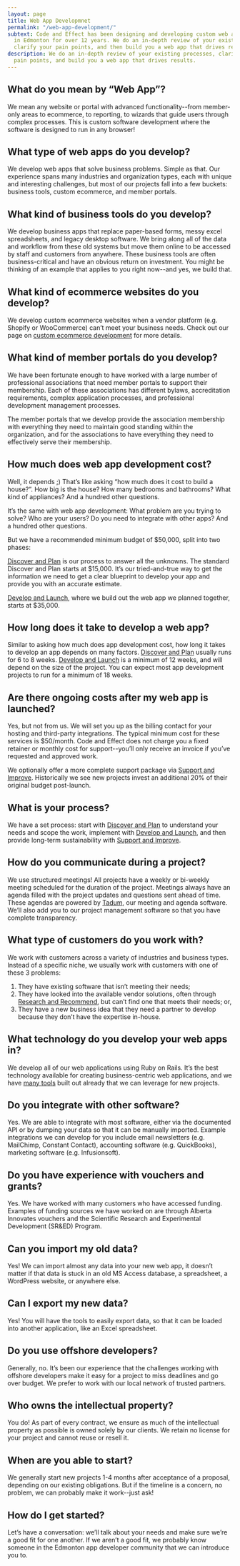 ```yaml
---
layout: page
title: Web App Developmnet
permalink: "/web-app-development/"
subtext: Code and Effect has been designing and developing custom web applications
  in Edmonton for over 12 years. We do an in-depth review of your existing processes,
  clarify your pain points, and then build you a web app that drives results.
description: We do an in-depth review of your existing processes, clarify your
  pain points, and build you a web app that drives results.
---
```

## What do you mean by “Web App”?

We mean any website or portal with advanced functionality--from member-only areas to ecommerce, to reporting, to wizards that guide users through complex processes. This is custom software development where the software is designed to run in any browser!

## What type of web apps do you develop?

We develop web apps that solve business problems. Simple as that. Our experience spans many industries and organization types, each with unique and interesting challenges, but most of our projects fall into a few buckets: business tools, custom ecommerce, and member portals.

## What kind of business tools do you develop?

We develop business apps that replace paper-based forms, messy excel spreadsheets, and legacy desktop software. We bring along all of the data and workflow from these old systems but move them online to be accessed by staff and customers from anywhere. These business tools are often business-critical and have an obvious return on investment. You might be thinking of an example that applies to you right now--and yes, we build that.

## What kind of ecommerce websites do you develop?

We develop custom ecommerce websites when a vendor platform (e.g. Shopify or WooCommerce) can’t meet your business needs. Check out our page on [custom ecommerce development](https://www.codeandeffect.com/ecommerce-development) for more details.

## What kind of member portals do you develop?

We have been fortunate enough to have worked with a large number of professional associations that need member portals to support their membership. Each of these associations has different bylaws, accreditation requirements, complex application processes, and professional development management processes.

The member portals that we develop provide the association membership with everything they need to maintain good standing within the organization, and for the associations to have everything they need to effectively serve their membership.

## How much does web app development cost?

Well, it depends ;) That’s like asking “how much does it cost to build a house?”. How big is the house? How many bedrooms and bathrooms? What kind of appliances? And a hundred other questions.

It’s the same with web app development: What problem are you trying to solve? Who are your users? Do you need to integrate with other apps? And a hundred other questions.

But we have a recommended minimum budget of $50,000, split into two phases:

[Discover and Plan](https://www.codeandeffect.com/discover-and-plan) is our process to answer all the unknowns. The standard Discover and Plan starts at $15,000. It’s our tried-and-true way to get the information we need to get a clear blueprint to develop your app and provide you with an accurate estimate.

[Develop and Launch](https://www.codeandeffect.com/develop-and-launch), where we build out the web app we planned together, starts at $35,000.

## How long does it take to develop a web app?

Similar to asking how much does app development cost, how long it takes to develop an app depends on many factors. [Discover and Plan](https://www.codeandeffect.com/discover-and-plan) usually runs for 6 to 8 weeks. [Develop and Launch](https://www.codeandeffect.com/develop-and-launch) is a minimum of 12 weeks, and will depend on the size of the project. You can expect most app development projects to run for a minimum of 18 weeks.

## Are there ongoing costs after my web app is launched?

Yes, but not from us. We will set you up as the billing contact for your hosting and third-party integrations. The typical minimum cost for these services is $50/month. Code and Effect does not charge you a fixed retainer or monthly cost for support--you’ll only receive an invoice if you’ve requested and approved work.

We optionally offer a more complete support package via [Support and Improve](https://www.codeandeffect.com/support-and-improve). Historically we see new projects invest an additional 20% of their original budget post-launch.

## What is your process?

We have a set process: start with [Discover and Plan](https://www.codeandeffect.com/discover-and-plan) to understand your needs and scope the work, implement with [Develop and Launch](https://www.codeandeffect.com/develop-and-launch), and then provide long-term sustainability with [Support and Improve](https://www.codeandeffect.com/support-and-improve).

## How do you communicate during a project?

We use structured meetings! All projects have a weekly or bi-weekly meeting scheduled for the duration of the project. Meetings always have an agenda filled with the project updates and questions sent ahead of time. These agendas are powered by [Tadum](https://tadum.app/), our meeting and agenda software. We’ll also add you to our project management software so that you have complete transparency.

## What type of customers do you work with?

We work with customers across a variety of industries and business types. Instead of a specific niche, we usually work with customers with one of these 3 problems:

1. They have existing software that isn’t meeting their needs;
2. They have looked into the available vendor solutions, often through [Research and Recommend](https://www.codeandeffect.com/research-and-recommend/), but can’t find one that meets their needs; or,
3. They have a new business idea that they need a partner to develop because they don’t have the expertise in-house.

## What technology do you develop your web apps in?

We develop all of our web applications using Ruby on Rails. It’s the best technology available for creating business-centric web applications, and we have [many tools](https://www.codeandeffect.com/effective-gems) built out already that we can leverage for new projects.

## Do you integrate with other software?

Yes. We are able to integrate with most software, either via the documented API or by dumping your data so that it can be manually imported. Example integrations we can develop for you include email newsletters (e.g. MailChimp, Constant Contact), accounting software (e.g. QuickBooks), marketing software (e.g. Infusionsoft).

## Do you have experience with vouchers and grants?

Yes. We have worked with many customers who have accessed funding. Examples of funding sources we have worked on are through Alberta Innovates vouchers and the Scientific Research and Experimental Development (SR&ED) Program.

## Can you import my old data?

Yes! We can import almost any data into your new web app, it doesn’t matter if that data is stuck in an old MS Access database, a spreadsheet, a WordPress website, or anywhere else.

## Can I export my new data?

Yes! You will have the tools to easily export data, so that it can be loaded into another application, like an Excel spreadsheet.

## Do you use offshore developers?

Generally, no. It’s been our experience that the challenges working with offshore developers make it easy for a project to miss deadlines and go over budget. We prefer to work with our local network of trusted partners.

## Who owns the intellectual property?

You do! As part of every contract, we ensure as much of the intellectual property as possible is owned solely by our clients. We retain no license for your project and cannot reuse or resell it.

## When are you able to start?

We generally start new projects 1-4 months after acceptance of a proposal, depending on our existing obligations. But if the timeline is a concern, no problem, we can probably make it work--just ask!

## How do I get started?

Let’s have a conversation: we’ll talk about your needs and make sure we’re a good fit for one another. If we aren’t a good fit, we probably know someone in the Edmonton app developer community that we can introduce you to.
